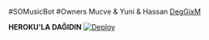 #SOMusicBot 
#Owners
Mucve & Yuni & Hassan
[DegGixM](https://t.me/DegGixM)


<b>HEROKU'LA DAĞIDIN</b>
[![Deploy](https://www.herokucdn.com/deploy/button.svg)](https://heroku.com/deploy?template=https://github.com/offlineflood/SOMusicBot.git)
